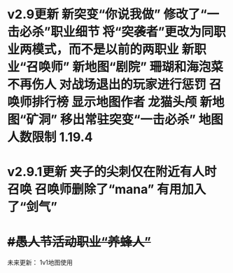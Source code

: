 v2.9更新
新突变“你说我做”
修改了“一击必杀”职业细节
将“突袭者”更改为同职业两模式，而不是以前的两职业
新职业“召唤师”
新地图“剧院”
珊瑚和海泡菜不再伤人
对战场退出的玩家进行惩罚
召唤师排行榜
显示地图作者
龙猫头颅
新地图“矿洞”
移出常驻突变“一击必杀”
地图人数限制
1.19.4
===
v2.9.1更新
夹子的尖刺仅在附近有人时召唤
召唤师删除了“mana”
有用加入了“剑气”
===
~~#愚人节活动职业“养蜂人”~~
===
未来更新：
1v1地图使用
